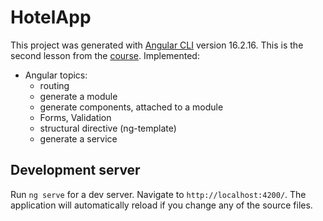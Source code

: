 # HotelApp

This project was generated with [Angular CLI](https://github.com/angular/angular-cli) version 16.2.16.
This is the second lesson from the [course](https://www.udemy.com/course/complete-angular-14-course-learn-frontend-development/).
Implemented:
- Angular topics:
  - routing
  - generate a module
  - generate components, attached to a module
  - Forms, Validation
  - structural directive (ng-template)
  - generate a service

## Development server

Run `ng serve` for a dev server. Navigate to `http://localhost:4200/`. The application will automatically reload if you change any of the source files.
